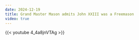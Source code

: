 ```yaml
---
date: 2024-12-19
title: Grand Master Mason admits John XXIII was a Freemason
video: true
---
```



{{< youtube 4_4a8jnVTAg >}}
